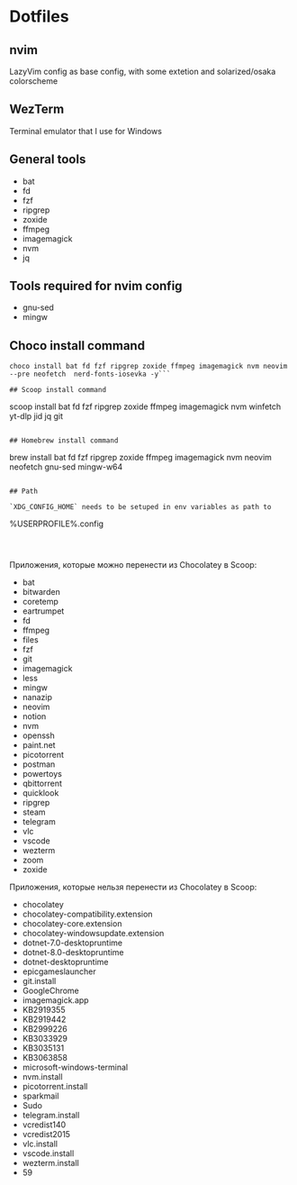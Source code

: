 # Dotfiles

## nvim

LazyVim config as base config, with some extetion and solarized/osaka colorscheme

## WezTerm

Terminal emulator that I use for Windows

## General tools

- bat
- fd
- fzf
- ripgrep
- zoxide
- ffmpeg
- imagemagick
- nvm
- jq

## Tools required for nvim config

- gnu-sed
- mingw

## Choco install command

```
choco install bat fd fzf ripgrep zoxide ffmpeg imagemagick nvm neovim --pre neofetch  nerd-fonts-iosevka -y```

## Scoop install command

```
scoop install bat fd fzf ripgrep zoxide ffmpeg imagemagick nvm winfetch yt-dlp jid jq git
```

## Homebrew install command

```
brew install bat fd fzf ripgrep zoxide ffmpeg imagemagick nvm neovim neofetch gnu-sed mingw-w64
```

## Path

`XDG_CONFIG_HOME` needs to be setuped in env variables as path to

```
%USERPROFILE%\.config
```



```
Приложения, которые можно перенести из Chocolatey в Scoop:
- bat
- bitwarden
- coretemp
- eartrumpet
- fd
- ffmpeg
- files
- fzf
- git
- imagemagick
- less
- mingw
- nanazip
- neovim
- notion
- nvm
- openssh
- paint.net
- picotorrent
- postman
- powertoys
- qbittorrent
- quicklook
- ripgrep
- steam
- telegram
- vlc
- vscode
- wezterm
- zoom
- zoxide

Приложения, которые нельзя перенести из Chocolatey в Scoop:
- chocolatey
- chocolatey-compatibility.extension
- chocolatey-core.extension
- chocolatey-windowsupdate.extension
- dotnet-7.0-desktopruntime
- dotnet-8.0-desktopruntime
- dotnet-desktopruntime
- epicgameslauncher
- git.install
- GoogleChrome
- imagemagick.app
- KB2919355
- KB2919442
- KB2999226
- KB3033929
- KB3035131
- KB3063858
- microsoft-windows-terminal
- nvm.install
- picotorrent.install
- sparkmail
- Sudo
- telegram.install
- vcredist140
- vcredist2015
- vlc.install
- vscode.install
- wezterm.install
- 59
```